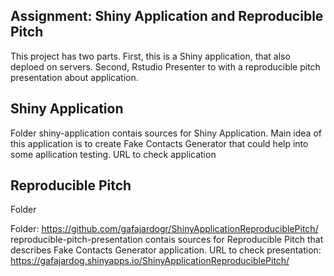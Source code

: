 ## Assignment: Shiny Application and Reproducible Pitch

This project has two parts. First, this is a Shiny application, that also deploed on servers. Second, Rstudio Presenter to with a reproducible pitch presentation about application.

## Shiny Application

Folder shiny-application contais sources for Shiny Application. Main idea of this application is to create Fake Contacts Generator that could help into some apllication testing. URL to check application

## Reproducible Pitch

Folder 

Folder: https://github.com/gafajardogr/ShinyApplicationReproduciblePitch/ reproducible-pitch-presentation contais sources for Reproducible Pitch that describes Fake Contacts Generator application. URL to check presentation: https://gafajardog.shinyapps.io/ShinyApplicationReproduciblePitch/

